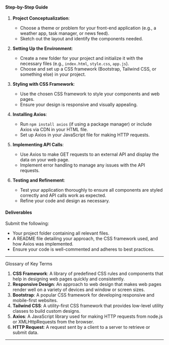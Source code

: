 #### Step-by-Step Guide

1. **Project Conceptualization**:
   - Choose a theme or problem for your front-end application (e.g., a weather app, task manager, or news feed).
   - Sketch out the layout and identify the components needed.

2. **Setting Up the Environment**:
   - Create a new folder for your project and initialize it with the necessary files (e.g., `index.html`, `style.css`, `app.js`).
   - Choose and set up a CSS framework (Bootstrap, Tailwind CSS, or something else) in your project.

3. **Styling with CSS Framework**:
   - Use the chosen CSS framework to style your components and web pages.
   - Ensure your design is responsive and visually appealing.

4. **Installing Axios**:
   - Run `npm install axios` (if using a package manager) or include Axios via CDN in your HTML file.
   - Set up Axios in your JavaScript file for making HTTP requests.

5. **Implementing API Calls**:
   - Use Axios to make GET requests to an external API and display the data on your web page.
   - Implement error handling to manage any issues with the API requests.

6. **Testing and Refinement**:
   - Test your application thoroughly to ensure all components are styled correctly and API calls work as expected.
   - Refine your code and design as necessary.

#### Deliverables
Submit the following:
- Your project folder containing all relevant files.
- A README file detailing your approach, the CSS framework used, and how Axios was implemented.
- Ensure your code is well-commented and adheres to best practices.

---
Glossary of Key Terms
1. **CSS Framework**: A library of predefined CSS rules and components that help in designing web pages quickly and consistently.
2. **Responsive Design**: An approach to web design that makes web pages render well on a variety of devices and window or screen sizes.
3. **Bootstrap**: A popular CSS framework for developing responsive and mobile-first websites.
4. **Tailwind CSS**: A utility-first CSS framework that provides low-level utility classes to build custom designs.
5. **Axios**: A JavaScript library used for making HTTP requests from node.js or XMLHttpRequests from the browser.
6. **HTTP Request**: A request sent by a client to a server to retrieve or submit data.

---
